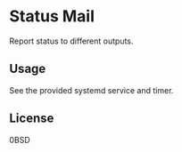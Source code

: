 # Status Mail

Report status to different outputs.

## Usage

See the provided systemd service and timer.

## License

0BSD

